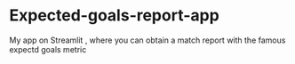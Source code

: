 # Expected-goals-report-app
My app on Streamlit , where you can obtain a match report with the famous expectd goals metric
